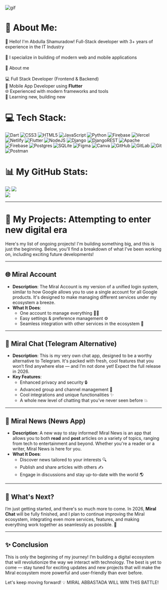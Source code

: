![gif](https://cdn.discordapp.com/banners/275875448116871168/a_e211c5aaf88600fa18c93186fb43bf89.gif?size=2048)

# 💎 About Me:
👋 Hello! I'm Abdulla Shamuradow! Full-Stack developer with 3+ years of experience in the IT Industry<br><br>🔮 I specialize in building of modern web and mobile applications<br><br>🎾 About me<br><br>💻 Full Stack Developer (Frontend & Backend)<br>📱 Mobile App Developer using **Flutter**<br>🌐 Experienced with modern frameworks and tools<br>🔧 Learning new, building new


# 💻 Tech Stack:
![Dart](https://img.shields.io/badge/dart-%230175C2.svg?style=for-the-badge&logo=dart&logoColor=white) ![CSS3](https://img.shields.io/badge/css3-%231572B6.svg?style=for-the-badge&logo=css3&logoColor=white) ![HTML5](https://img.shields.io/badge/html5-%23E34F26.svg?style=for-the-badge&logo=html5&logoColor=white) ![JavaScript](https://img.shields.io/badge/javascript-%23323330.svg?style=for-the-badge&logo=javascript&logoColor=%23F7DF1E) ![Python](https://img.shields.io/badge/python-3670A0?style=for-the-badge&logo=python&logoColor=ffdd54) ![Firebase](https://img.shields.io/badge/firebase-%23039BE5.svg?style=for-the-badge&logo=firebase) ![Vercel](https://img.shields.io/badge/vercel-%23000000.svg?style=for-the-badge&logo=vercel&logoColor=white) ![Netlify](https://img.shields.io/badge/netlify-%23000000.svg?style=for-the-badge&logo=netlify&logoColor=#00C7B7) ![Flutter](https://img.shields.io/badge/Flutter-%2302569B.svg?style=for-the-badge&logo=Flutter&logoColor=white) ![NodeJS](https://img.shields.io/badge/node.js-6DA55F?style=for-the-badge&logo=node.js&logoColor=white) ![Django](https://img.shields.io/badge/django-%23092E20.svg?style=for-the-badge&logo=django&logoColor=white) ![DjangoREST](https://img.shields.io/badge/DJANGO-REST-ff1709?style=for-the-badge&logo=django&logoColor=white&color=ff1709&labelColor=gray) ![Apache](https://img.shields.io/badge/apache-%23D42029.svg?style=for-the-badge&logo=apache&logoColor=white) ![Firebase](https://img.shields.io/badge/firebase-a08021?style=for-the-badge&logo=firebase&logoColor=ffcd34) ![Postgres](https://img.shields.io/badge/postgres-%23316192.svg?style=for-the-badge&logo=postgresql&logoColor=white) ![SQLite](https://img.shields.io/badge/sqlite-%2307405e.svg?style=for-the-badge&logo=sqlite&logoColor=white) ![Figma](https://img.shields.io/badge/figma-%23F24E1E.svg?style=for-the-badge&logo=figma&logoColor=white) ![Canva](https://img.shields.io/badge/Canva-%2300C4CC.svg?style=for-the-badge&logo=Canva&logoColor=white) ![GitHub](https://img.shields.io/badge/github-%23121011.svg?style=for-the-badge&logo=github&logoColor=white) ![GitLab](https://img.shields.io/badge/gitlab-%23181717.svg?style=for-the-badge&logo=gitlab&logoColor=white) ![Git](https://img.shields.io/badge/git-%23F05033.svg?style=for-the-badge&logo=git&logoColor=white) ![Postman](https://img.shields.io/badge/Postman-FF6C37?style=for-the-badge&logo=postman&logoColor=white)
# 📊 My GitHub Stats:
![](https://nirzak-streak-stats.vercel.app/?user=AbdullaShamuradow28&theme=material-palenight&hide_border=true)
![](https://github-readme-stats.vercel.app/api?username=AbdullaShamuradow28&theme=material-palenight&hide_border=true&include_all_commits=true&count_private=false)<br/>
![](https://github-readme-stats.vercel.app/api/top-langs/?username=AbdullaShamuradow28&theme=material-palenight&hide_border=true&include_all_commits=true&count_private=false&layout=compact)

---


# 🚀 **My Projects: Attempting to enter new digital era**

Here's my list of ongoing projects! I'm building something big, and this is just the beginning. Below, you'll find a breakdown of what I've been working on, including exciting future developments!

---

## 🌐 **Miral Account**

- **Description**: The Miral Account is my version of a unified login system, similar to how Google allows you to use a single account for all Google products. It's designed to make managing different services under my ecosystem a breeze.
- **What It Does**:
  - One account to manage everything 🧑‍💻
  - Easy settings & preference management ⚙️
  - Seamless integration with other services in the ecosystem 🔗

---

## 💬 **Miral Chat (Telegram Alternative)**

- **Description**: This is my very own chat app, designed to be a worthy alternative to Telegram. It's packed with fresh, cool features that you won’t find anywhere else — and I’m not done yet! Expect the full release in 2026.
- **Key Features**:
  - Enhanced privacy and security 🔒
  - Advanced group and channel management 📱
  - Cool integrations and unique functionalities ✨
  - A whole new level of chatting that you’ve never seen before 💥

---

## 📰 **Miral News (News App)**

- **Description**: A new way to stay informed! Miral News is an app that allows you to both **read** and **post** articles on a variety of topics, ranging from tech to entertainment and beyond. Whether you're a reader or a writer, Miral News is here for you.
- **What It Does**:
  - Discover news tailored to your interests 🔍
  - Publish and share articles with others ✍️
  - Engage in discussions and stay up-to-date with the world 🌎

---

## 🔮 **What's Next?**

I’m just getting started, and there's so much more to come. In 2026, **Miral Chat** will be fully finished, and I plan to continue improving the Miral ecosystem, integrating even more services, features, and making everything work together as seamlessly as possible. 🚀

---

## ✨ **Conclusion**

This is only the beginning of my journey! I’m building a digital ecosystem that will revolutionize the way we interact with technology. The best is yet to come — stay tuned for exciting updates and new projects that will make the Miral ecosystem more powerful and user-friendly than ever before. 

Let's keep moving forward! 💡 MIRAL ABBASTADA WILL WIN THIS BATTLE!
